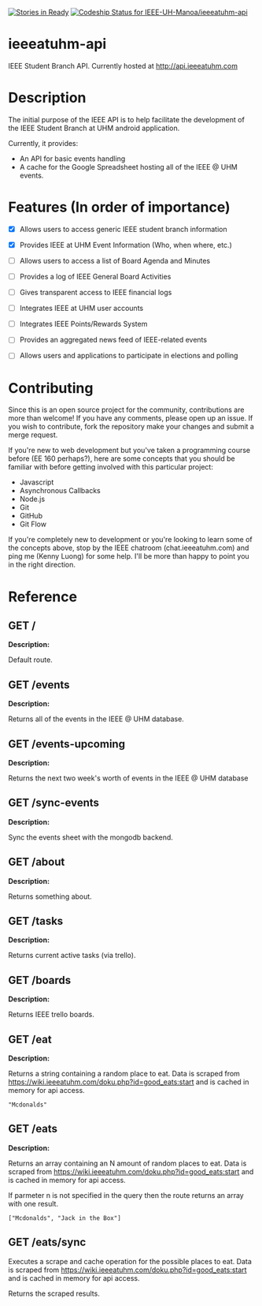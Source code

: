 [![Stories in Ready](https://badge.waffle.io/IEEE-UH-Manoa/ieeeatuhm-api.png?label=ready&title=Ready)](https://waffle.io/IEEE-UH-Manoa/ieeeatuhm-api) [ ![Codeship Status for IEEE-UH-Manoa/ieeeatuhm-api](https://codeship.com/projects/7a48aa30-6d14-0132-5053-326df4eb838b/status?branch=master)](https://codeship.com/projects/54163)

ieeeatuhm-api
=============

IEEE Student Branch API. Currently hosted at http://api.ieeeatuhm.com


# Description

The initial purpose of the IEEE API is to help facilitate the 
development of the IEEE Student Branch at UHM android application.

Currently, it provides:

* An API for basic events handling
* A cache for the Google Spreadsheet hosting all of the IEEE @ UHM events.

# Features (In order of importance)

- [x] Allows users to access generic IEEE student branch information
- [x] Provides IEEE at UHM Event Information (Who, when where, etc.)
- [ ] Allows users to access a list of Board Agenda and Minutes 
- [ ] Provides a log of IEEE General Board Activities
- [ ] Gives transparent access to IEEE financial logs
- [ ] Integrates IEEE at UHM user accounts
- [ ] Integrates IEEE Points/Rewards System
- [ ] Provides an aggregated news feed of IEEE-related events
- [ ] Allows users and applications to participate in elections and polling


# Contributing 

Since this is an open source project for the community, contributions are more than welcome! If you
have any comments, please open up an issue. If you wish to contribute, fork the repository make 
your changes and submit a merge request. 

If you're new to web development but you've taken a programming course before (EE 160 perhaps?), here
are some concepts that you should be familiar with before getting involved with this particular project:

* Javascript
* Asynchronous Callbacks
* Node.js
* Git
* GitHub
* Git Flow 

If you're completely new to development or you're looking to learn some of the concepts above, stop
by the IEEE chatroom (chat.ieeeatuhm.com) and ping me (Kenny Luong) for some help. I'll be more than
happy to point you in the right direction.


# Reference

## GET /

__Description:__

Default route. 

## GET /events

__Description:__

Returns all of the events in the IEEE @ UHM database. 

## GET /events-upcoming

__Description:__

Returns the next two week's worth of events in the IEEE @ UHM database


## GET /sync-events

__Description:__

Sync the events sheet with the mongodb backend.

## GET /about

__Description:__

Returns something about.

## GET /tasks

__Description:__

Returns current active tasks (via trello).

## GET /boards

__Description:__

Returns IEEE trello boards.

## GET /eat

__Description:__

Returns a string containing a random place to eat. Data is scraped from https://wiki.ieeeatuhm.com/doku.php?id=good_eats:start 
and is cached in memory for api access.

    "Mcdonalds"

## GET /eats

__Description:__

Returns an array containing an N amount of random places to eat. Data is scraped from https://wiki.ieeeatuhm.com/doku.php?id=good_eats:start 
and is cached in memory for api access. 

If parmeter n is not specified in the query then the route returns an array with one result. 

    ["Mcdonalds", "Jack in the Box"]


## GET /eats/sync

Executes a scrape and cache operation for the possible places to eat. Data is scraped from https://wiki.ieeeatuhm.com/doku.php?id=good_eats:start 
and is cached in memory for api access. 

Returns the scraped results.
